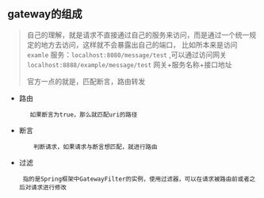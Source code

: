 ## gateway的组成
>   自己的理解，就是请求不直接通过自己的服务来访问，而是通过一个统一规定的地方去访问，这样就不会暴露出自己的端口，
>   比如所本来是访问 `examle` 服务：`localhost:8080/message/test` ,可以通过访问网关 `localhost:8888/example/message/test`
>   网关+服务名称+接口地址
> 
> 官方一点的就是，匹配断言，路由转发
 - 路由
   ```
      如果断言为true，那么就匹配uri的路径
   ```
 - 断言
    ```
        判断请求，如果请求与断言想匹配，就进行路由
    ```
 - 过滤
   ```
    指的是Spring框架中GatewayFilter的实例，使用过滤器，可以在请求被路由前或者之后对请求进行修改
   ```